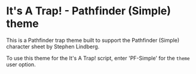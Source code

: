 # It's A Trap! - Pathfinder (Simple) theme

This is a Pathfinder trap theme built to support the Pathfinder (Simple)
character sheet by Stephen Lindberg.

To use this theme for the It's A Trap! script, enter 'PF-Simple' for the ```theme``` user option.
